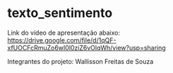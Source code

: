 # texto_sentimento
Link do vídeo de apresentação abaixo:
https://drive.google.com/file/d/1qQF-xfUOCFcRmuZo6wI0l0ziZ6vOlqWh/view?usp=sharing

Integrantes do projeto: Wallisson Freitas de Souza
